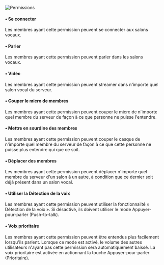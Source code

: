 ![Permissions](https://i.discord.fr/ZNw.png)

#### • Se connecter

Les membres ayant cette permission peuvent se connecter aux salons vocaux.

#### • Parler

Les membres ayant cette permission peuvent parler dans les salons vocaux.

#### • Vidéo

Les membres ayant cette permission peuvent streamer dans n'importe quel salon vocal du serveur.

#### • Couper le micro de membres

Les membres ayant cette permission peuvent couper le micro de n'importe quel membre du serveur de façon à ce que personne ne puisse l'entendre.

#### • Mettre en sourdine des membres

Les membres ayant cette permission peuvent couper le casque de n'importe quel membre du serveur de façon à ce que cette personne ne puisse plus entendre qui que ce soit.

#### • Déplacer des membres

Les membres ayant cette permission peuvent déplacer n'importe quel membre du serveur d'un salon à un autre, à condition que ce dernier soit déjà présent dans un salon vocal.

#### • Utiliser la Détection de la voix

Les membres ayant cette permission peuvent utiliser la fonctionnalité « Détection de la voix ». Si désactivé, ils doivent utiliser le mode Appuyer-pour-parler (Push-to-talk).

#### • Voix prioritaire

Les membres ayant cette permission peuvent être entendus plus facilement lorsqu'ils parlent. Lorsque ce mode est activé, le volume des autres utilisateurs n'ayant pas cette permission sera automatiquement baissé. La voix prioritaire est activée en actionnant la touche Appuyer-pour-parler (Prioritaire).
